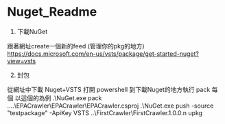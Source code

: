# Nuget_Readme

1. 下載NuGet

跟著網址create一個新的feed (管理你的pkg的地方)
https://docs.microsoft.com/en-us/vsts/package/get-started-nuget?view=vsts

2. 封包

從網址中下載 Nuget+VSTS
打開 powershell 到下載Nuget的地方執行 pack
每個
以這個的為例
.\NuGet.exe pack ..\..\EPACrawler\EPACrawler\EPACrawler.csproj
.\NuGet.exe push -source "testpackage" -ApiKey VSTS ..\FirstCrawler\FirstCrawler.1.0.0.n
upkg
